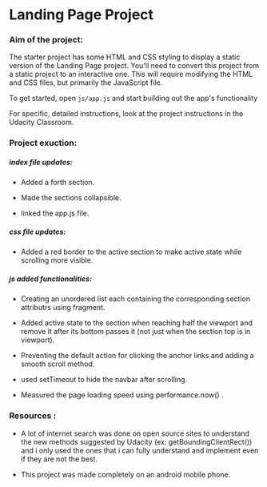 # Landing Page Project

### Aim of the project:

The starter project has some HTML and CSS styling to display a static version of the Landing Page project. You'll need to convert this project from a static project to an interactive one. This will require modifying the HTML and CSS files, but primarily the JavaScript file.

To get started, open `js/app.js` and start building out the app's functionality

For specific, detailed instructions, look at the project instructions in the Udacity Classroom.

### Project exuction:

##### index file updates:

   - Added a forth section.

   - Made the sections collapsible.

   - linked the app.js file.

##### css file updates: 

   - Added a red border to the active section to make active state while scrolling more visible.
 
##### js added functionalities: 

   - Creating an unordered list each containing the corresponding section attributrs using fragment.

   - Added active state to the section when reaching half the viewport and remove it after its bottom passes it (not just when the section top is in viewport).

   - Preventing the default action for clicking the anchor links and adding a smooth scroll method.

   - used setTimeout to hide the navbar after scrolling.

   - Measured the page loading speed using performance.now() .

### Resources :

   - A lot of internet search was done on open source sites to understand the new methods suggested by Udacity (ex: getBoundingClientRect()) and i only used the ones that i can fully understand and implement even if they are not the best.
   
   - This project was made completely on an android mobile phone.
